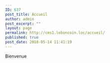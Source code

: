 ```yaml
---
ID: 637
post_title: Accueil
author: admin
post_excerpt: ""
layout: page
permalink: http://cms1.leboncoin.loc/accueil/
published: true
post_date: 2018-05-14 11:41:19
---
```

Bienvenue
